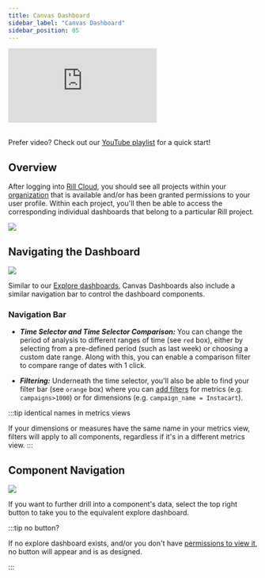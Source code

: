 ```yaml
---
title: Canvas Dashboard
sidebar_label: "Canvas Dashboard"
sidebar_position: 05
---
```



<div style={{ 
  position: "relative", 
  width: "100%", 
  paddingTop: "56.25%", 
  borderRadius: "15px",  /* Softer corners */
  boxShadow: "0px 4px 15px rgba(0, 0, 0, 0.2)"  /* Shadow effect */
}}>
  <iframe credentialless="true"
    src="https://www.youtube.com/embed/z3ZHqypdGgc?si=X_oH9_wgNaiGzKOZ"
    frameBorder="0"
    allow="accelerometer; autoplay; clipboard-write; encrypted-media; gyroscope; picture-in-picture; web-share"
    allowFullScreen
    style={{
      position: "absolute",
      top: 0,
      left: 0,
      width: "100%",
      height: "100%",
      borderRadius: "10px", 
    }}
  ></iframe>
</div>
<br/>

Prefer video? Check out our [YouTube playlist](https://www.youtube.com/watch?v=wTP46eOzoCk&list=PL_ZoDsg2yFKgi7ud_fOOD33AH8ONWQS7I&index=1) for a quick start!


## Overview

After logging into [Rill Cloud](https://ui.rilldata.com), you should see all projects within your [organization](/manage/organization-management#organization) that is available and/or has been granted permissions to your user profile. Within each project, you'll then be able to access the corresponding individual dashboards that belong to a particular Rill project. 

<img src = '/img/explore/dashboard101/rill-cloud-landing-page.png' class='rounded-gif' />
<br />


## Navigating the Dashboard

<img src = '/img/explore/canvas/canvas-dashboard.png' class='rounded-gif' />
<br />


Similar to our [Explore dashboards](/explore/dashboard-101), Canvas Dashboards also include a similar navigation bar to control the dashboard components.

### Navigation Bar

- _**Time Selector and Time Selector Comparison:**_ You can change the period of analysis to different ranges of time (see `red` box), either by selecting from a pre-defined period (such as last week) or choosing a custom date range. Along with this, you can enable a comparison filter to compare range of dates with 1 click.

- _**Filtering:**_ Underneath the time selector, you'll also be able to find your filter bar (see `orange` box) where you can [add filters](/explore/filters/filters.md) for metrics (e.g. `campaigns>1000`) or for dimensions (e.g. `campaign_name = Instacart`).

:::tip identical names in metrics views

 If your dimensions or measures have the same name in your metrics view, filters will apply to all components, regardless if it's in a different metrics view.
 :::

<!-- - _**Alerts, Bookmarks and Sharing:**_ You can create an [alert](/explore/alerts/alerts.md) by selecting the bell, customizing the default view of the dashboard (see `purple` box) to a predefined set of metrics, dimensions, and filters by selecting the [bookmark](/explore/bookmarks.md), or share the dashboard ([internally by clicking the `Share` button](/manage/user-management#admin-invites-user-from-rill-cloud) or [externally via Public URLs](/explore/public-url.md)) . -->

## Component Navigation
<img src = '/img/explore/canvas/canvas-navigaton.png' class='rounded-gif' />
<br />


If you want to further drill into a component's data, select the top right button to take you to the equivalent explore dashboard.

:::tip no button?

If no explore dashboard exists, and/or you don't have [permissions to view it](/build/dashboards/#define-dashboard-access), no button will appear and is as designed.

:::